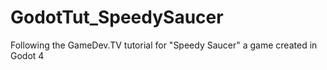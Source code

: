 # GodotTut_SpeedySaucer
 Following the GameDev.TV tutorial for "Speedy Saucer" a game created in Godot 4
